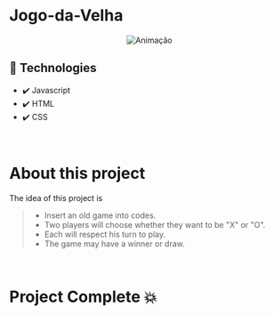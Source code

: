 ﻿# Jogo-da-Velha
 
 <div align="center">
 
 ![Animação](https://user-images.githubusercontent.com/83568294/134258355-674a40fc-6920-4743-860d-1ad124772f28.gif)
 
 </div>
 
## 🚀 Technologies 
 
 - ✔️ Javascript
 - ✔️ HTML
 - ✔️ CSS

<br>

# About this project
The idea of this project is
 > - Insert an old game into codes.
 > - Two players will choose whether they want to be "X" or "O".
 > - Each will respect his turn to play.
 > - The game may have a winner or draw.

<br>

# Project Complete 💥
